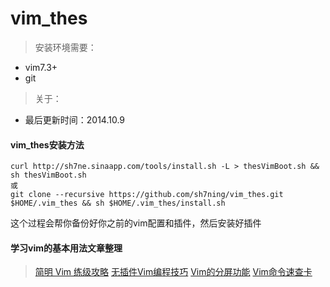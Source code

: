 vim_thes
=======================

> 安装环境需要：
- vim7.3+
- git

> 关于：
- 最后更新时间：2014.10.9

#### vim_thes安装方法

    curl http://sh7ne.sinaapp.com/tools/install.sh -L > thesVimBoot.sh && sh thesVimBoot.sh
    或
    git clone --recursive https://github.com/sh7ning/vim_thes.git $HOME/.vim_thes && sh $HOME/.vim_thes/install.sh
这个过程会帮你备份好你之前的vim配置和插件，然后安装好插件

#### 学习vim的基本用法文章整理
> [简明 Vim 练级攻略](http://coolshell.cn/articles/5426.html)
[无插件Vim编程技巧](http://coolshell.cn/articles/11312.html)
[Vim的分屏功能](http://coolshell.cn/articles/1679.html)
[Vim命令速查卡](http://coolshell.cn/articles/150.html)
